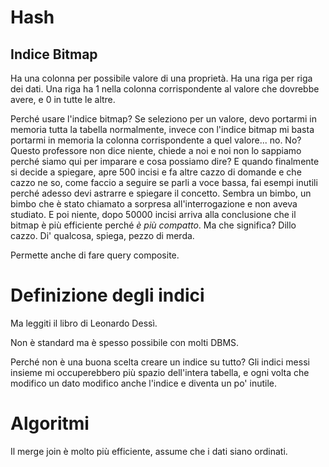 # Hash
## Indice Bitmap

Ha una colonna per possibile valore di una proprietà. Ha una riga per riga dei dati. Una riga ha 1 nella colonna corrispondente al valore che dovrebbe avere, e 0 in tutte le altre.

Perché usare l'indice bitmap? Se seleziono per un valore, devo portarmi in memoria tutta la tabella normalmente, invece con l'indice bitmap mi basta portarmi in memoria la colonna corrispondente a quel valore... no. No? Questo professore non dice niente, chiede a noi e noi non lo sappiamo perché siamo qui per imparare e cosa possiamo dire? E quando finalmente si decide a spiegare, apre 500 incisi e fa altre cazzo di domande e che cazzo ne so, come faccio a seguire se parli a voce bassa, fai esempi inutili perché adesso devi astrarre e spiegare il concetto. Sembra un bimbo, un bimbo che è stato chiamato a sorpresa all'interrogazione e non aveva studiato. E poi niente, dopo 50000 incisi arriva alla conclusione che il bitmap è più efficiente perché *è più compatto*. Ma che significa? Dillo cazzo. Di' qualcosa, spiega, pezzo di merda.

Permette anche di fare query composite.

# Definizione degli indici

Ma leggiti il libro di Leonardo Dessì.

Non è standard ma è spesso possibile con molti DBMS.

Perché non è una buona scelta creare un indice su tutto? Gli indici messi insieme mi occuperebbero più spazio dell'intera tabella, e ogni volta che modifico un dato modifico anche l'indice e diventa un po' inutile.

# Algoritmi

Il merge join è molto più efficiente, assume che i dati siano ordinati.